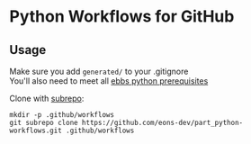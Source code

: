 # Python Workflows for GitHub

## Usage

Make sure you add `generated/` to your .gitignore  
You'll also need to meet all [ebbs python prerequisites](https://github.com/eons-dev/bin_ebbs#python)

Clone with [subrepo](https://github.com/ingydotnet/git-subrepo):
```
mkdir -p .github/workflows
git subrepo clone https://github.com/eons-dev/part_python-workflows.git .github/workflows
```